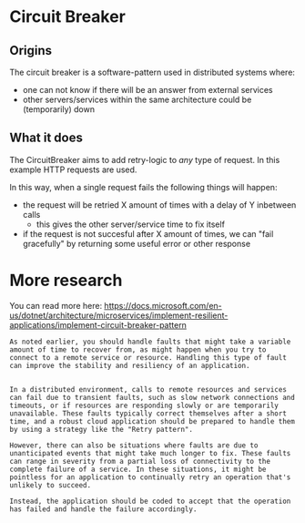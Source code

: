 # Circuit Breaker

## Origins
The circuit breaker is a software-pattern used in distributed systems where:
* one can not know if there will be an answer from external services
* other servers/services within the same architecture could be (temporarily) down

## What it does
The CircuitBreaker aims to add retry-logic to *any* type of request. In this example HTTP requests are used.

In this way, when a single request fails the following things will happen:
* the request will be retried X amount of times with a delay of Y inbetween calls
  * this gives the other server/service time to fix itself
* if the request is not succesful after X amount of times, we can "fail gracefully" by returning some useful error or other response

# More research
You can read more here: https://docs.microsoft.com/en-us/dotnet/architecture/microservices/implement-resilient-applications/implement-circuit-breaker-pattern

    As noted earlier, you should handle faults that might take a variable amount of time to recover from, as might happen when you try to connect to a remote service or resource. Handling this type of fault can improve the stability and resiliency of an application.


    In a distributed environment, calls to remote resources and services can fail due to transient faults, such as slow network connections and timeouts, or if resources are responding slowly or are temporarily unavailable. These faults typically correct themselves after a short time, and a robust cloud application should be prepared to handle them by using a strategy like the "Retry pattern".

    However, there can also be situations where faults are due to unanticipated events that might take much longer to fix. These faults can range in severity from a partial loss of connectivity to the complete failure of a service. In these situations, it might be pointless for an application to continually retry an operation that's unlikely to succeed.

    Instead, the application should be coded to accept that the operation has failed and handle the failure accordingly.
